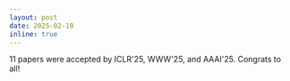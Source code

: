 ```yaml
---
layout: post
date: 2025-02-10
inline: true
---
```

11 papers were accepted by ICLR'25, WWW'25, and AAAI'25. Congrats to all!